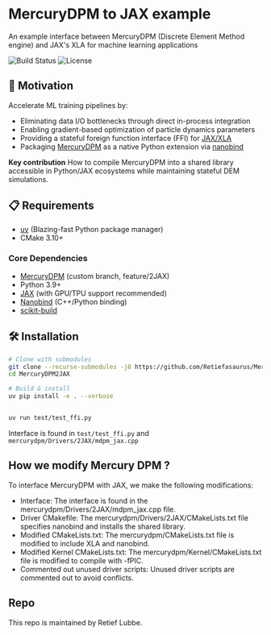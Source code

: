 # MercuryDPM to JAX example

An example interface between MercuryDPM (Discrete Element Method engine) and JAX's XLA for machine learning applications

![Build Status](https://img.shields.io/badge/build-passing-brightgreen)
![License](https://img.shields.io/badge/license-MIT-blue)

## 🌟 Motivation
Accelerate ML training pipelines by:
- Eliminating data I/O bottlenecks through direct in-process integration
- Enabling gradient-based optimization of particle dynamics parameters
- Providing a stateful foreign function interface (FFI) for [JAX/XLA](https://docs.jax.dev/en/latest/ffi.html)
- Packaging [MercuryDPM](https://bitbucket.org/mercurydpm/mercurydpm/src/master/) as a native Python extension via [nanobind](https://github.com/wjakob/nanobind)

**Key contribution** How to compile MercuryDPM into a shared library accessible in Python/JAX ecosystems while maintaining stateful DEM simulations. 

## 📋 Requirements
- [uv](https://github.com/astral-sh/uv) (Blazing-fast Python package manager)
- CMake 3.10+

### Core Dependencies
- [MercuryDPM](https://www.mercurydpm.org) (custom branch, feature/2JAX)
- Python 3.9+
- [JAX](https://github.com/google/jax) (with GPU/TPU support recommended)
- [Nanobind](https://github.com/wjakob/nanobind) (C++/Python binding)
- [scikit-build](https://scikit-build.readthedocs.io/)

## 🛠 Installation

```bash
# Clone with submodules
git clone --recurse-submodules -j8 https://github.com/Retiefasaurus/MercuryDPM2JAX.git
cd MercuryDPM2JAX

# Build & install
uv pip install -e . --verbose


uv run test/test_ffi.py

```
Interface is found in `test/test_ffi.py` and `mercurydpm/Drivers/2JAX/mdpm_jax.cpp`

## How we modify Mercury DPM ?
To interface MercuryDPM with JAX, we make the following modifications:
- Interface: The interface is found in the mercurydpm/Drivers/2JAX/mdpm_jax.cpp file.
- Driver CMakefile: The mercurydpm/Drivers/2JAX/CMakeLists.txt file specifies nanobind and installs the shared library.
- Modified CMakeLists.txt: The mercurydpm/CMakeLists.txt file is modified to include XLA and nanobind.
- Modified Kernel CMakeLists.txt: The mercurydpm/Kernel/CMakeLists.txt file is modified to compile with -fPIC.
- Commented out unused driver scripts: Unused driver scripts are commented out to avoid conflicts.


## Repo

This repo is maintained by Retief Lubbe.
